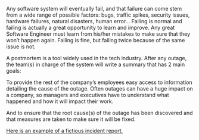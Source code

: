 <p>Any software system will eventually fail, and that failure can come stem from a wide range of possible factors: bugs, traffic spikes, security issues, hardware failures, natural disasters, human error… Failing is normal and failing is actually a great opportunity to learn and improve. Any great Software Engineer must learn from his/her mistakes to make sure that they won’t happen again. Failing is fine, but failing twice because of the same issue is not.</p>

<p>A postmortem is a tool widely used in the tech industry. After any outage, the team(s) in charge of the system will write a summary that has 2 main goals:</p>

<p>To provide the rest of the company’s employees easy access to information detailing the cause of the outage. Often outages can have a huge impact on a company, so managers and executives have to understand what happened and how it will impact their work.</p>
<p>And to ensure that the root cause(s) of the outage has been discovered and that measures are taken to make sure it will be fixed.</p>

[Here is an example of a fictious incident report.](https://medium.com/@blessingarinze9/postmortem-web-application-outage-on-august-10-2024-1d595ff343dc)